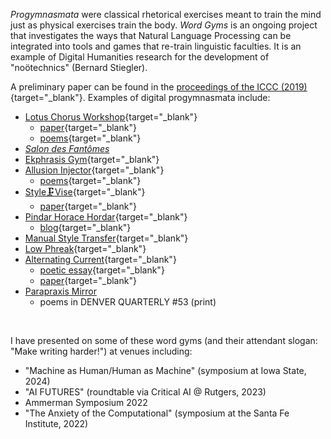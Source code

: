 *Progymnasmata* were classical rhetorical exercises meant to train the mind just as physical exercises train the body. *Word Gyms* is an ongoing project that investigates the ways that Natural Language Processing can be integrated into tools and games that re-train linguistic faculties. It is an example of Digital Humanities research for the development of "noötechnics" (Bernard Stiegler).

A preliminary paper can be found in the [proceedings of the ICCC (2019)](http://computationalcreativity.net/iccc2019/assets/iccc_proceedings_2019.pdf#page=15){target="_blank"}. Examples of digital progymnasmata include:


* [Lotus Chorus Workshop](https://github.com/kbooten/lotuschorusworkshop){target="_blank"}
    - [paper](https://2023.xcoax.org/pdf/booten.pdf){target="_blank"}
    - [poems](https://blackboxmanifold.sites.sheffield.ac.uk/issues/issues-21-28/issue-28){target="_blank"}
* [*Salon des Fantômes*](salon.html)
* [Ekphrasis Gym](https://github.com/kbooten/ekphrasisgym){target="_blank"}
* [Allusion Injector](https://github.com/kbooten/allusion_injector){target="_blank"}
    - [poems](https://blackboxmanifold.sites.sheffield.ac.uk/issues/issue-31/kylebootenbm31){target="_blank"}
* [Style🗜Vise](https://github.com/kbooten/stylevise){target="_blank"}
    - [paper](https://www.flusserstudies.net/person/kyle-booten){target="_blank"}
* [Pindar Horace Hordar](https://github.com/kbooten/pindar_horace_hordar){target="_blank"}
    * [blog](https://nickm.com/post/2024/05/grams-fairy-tales-manual-grimoire/){target="_blank"}
* [Manual Style Transfer](https://github.com/kbooten/manualstyletransfer){target="_blank"}
* [Low Phreak](https://github.com/kbooten/lowphreak){target="_blank"}
* [Alternating Current](https://github.com/kbooten/alternatingcurrent){target="_blank"}
    - [poetic essay](https://www.tentacularmag.com/issue-4a/kyle-booten){target="_blank"}
    - [paper](https://electronicbookreview.com/essay/making-writing-harder-computer-mediated-authorship-and-the-problem-of-care/){target="_blank"}
* [Parapraxis Mirror](https://taper.badquar.to/2/parapraxis_mirror.html)
    - poems in DENVER QUARTERLY #53 (print)

<br>

I have presented on some of these word gyms (and their attendant slogan: "Make writing harder!") at venues including:

* "Machine as Human/Human as Machine" (symposium at Iowa State, 2024)
* "AI FUTURES" (roundtable via Critical AI @ Rutgers, 2023)
* Ammerman Symposium 2022
* "The Anxiety of the Computational" (symposium at the Santa Fe Institute, 2022)
